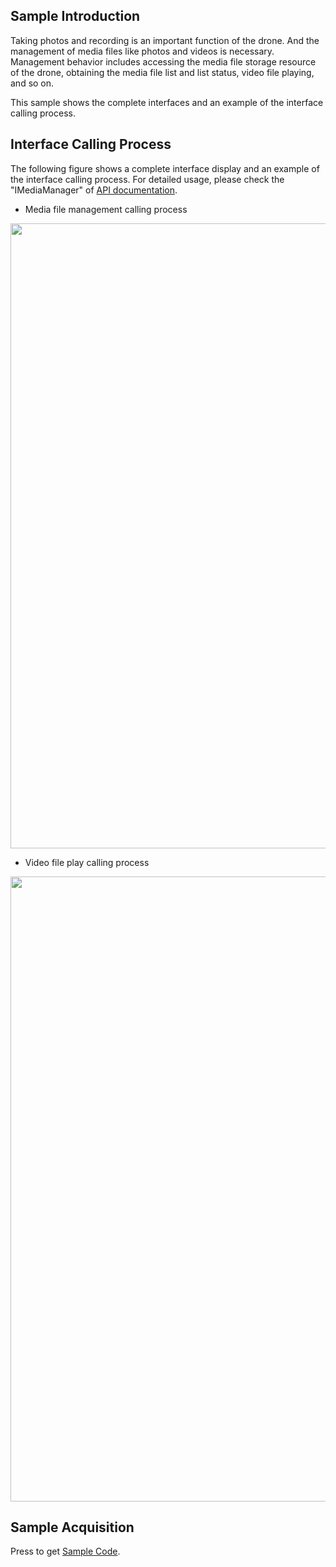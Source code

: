 ## Sample Introduction
Taking photos and recording is an important function of the drone. And the management of media files like photos and videos is necessary. Management behavior includes accessing the media file storage resource of the drone, obtaining the media file list and list status, video file playing, and so on.

This sample shows the complete interfaces and an example of the interface calling process.

## Interface Calling Process

The following figure shows a complete interface display and an example of the interface calling process. For detailed usage, please check the "IMediaManager" of [API documentation](https://developer.dji.com/api-reference-v5/android-api/Components/IMediaDataCenter/IMediaManager.html).

* Media file management calling process

<div align=center><img src="https://terra-1-g.djicdn.com/71a7d383e71a4fb8887a310eb746b47f/msdk/Documentation/V5.1/sample/mediafile%20%20api%20calling%20en.png" width="1000" ></div>

* Video file play calling process

<div align=center><img src="https://terra-1-g.djicdn.com/71a7d383e71a4fb8887a310eb746b47f/msdk/Documentation/V5.1/video%20play%20en.png" width="1000" ></div>


## Sample Acquisition

Press to get [Sample Code](https://github.com/dji-sdk/Mobile-SDK-Android-V5).
